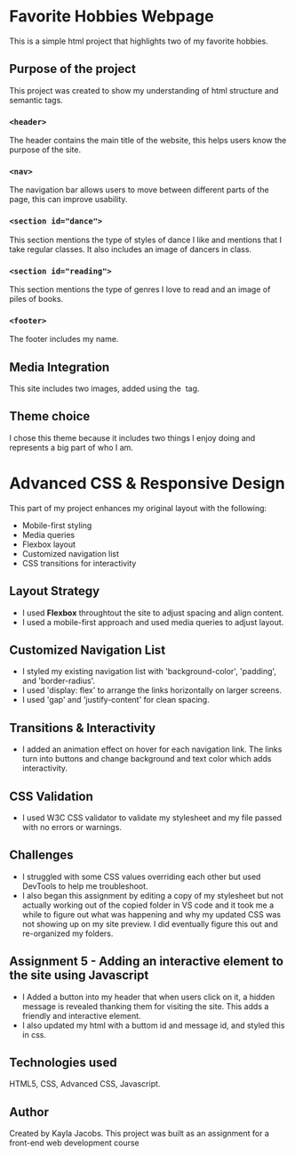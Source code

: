 # Favorite Hobbies Webpage
This is a simple html project that highlights two of my favorite hobbies. 
## Purpose of the project
This project was created to show my understanding of html structure and semantic tags. 
### `<header>`
The header contains the main title of the website, this helps users know the purpose of the site.
### `<nav>`
The navigation bar allows users to move between different parts of the page, this can improve usability.
### `<section id="dance">`
This section mentions the type of styles of dance I like and mentions that I take regular classes. It also includes an image of dancers in class.
### `<section id="reading">`
This section mentions the type of genres I love to read and an image of piles of books.
### `<footer>`
The footer includes my name.
## Media Integration
This site includes two images, added using the <img> tag.
## Theme choice
I chose this theme because it includes two things I enjoy doing and represents a big part of who I am.
# Advanced CSS & Responsive Design
This part of my project enhances my original layout with the following:
- Mobile-first styling
- Media queries
- Flexbox layout
- Customized navigation list
- CSS transitions for interactivity
## Layout Strategy
- I used **Flexbox** throughtout the site to adjust spacing and align content.
- I used a mobile-first approach and used media queries to adjust layout.
## Customized Navigation List
- I styled my existing navigation list with 'background-color', 'padding', and 'border-radius'.
- I used 'display: flex' to arrange the links horizontally on larger screens.
- I used 'gap' and 'justify-content' for clean spacing.
## Transitions & Interactivity
- I added an animation effect on hover for each navigation link. The links turn into buttons and change background and text color which adds interactivity.
## CSS Validation
- I used W3C CSS validator to validate my stylesheet and my file passed with no errors or warnings.
## Challenges
- I struggled with some CSS values overriding each other but used DevTools to help me troubleshoot.
- I also began this assignment by editing a copy of my stylesheet but not actually working out of the copied folder in VS code and it took me a while to figure out what was happening and why my updated CSS was not showing up on my site preview. I did eventually figure this out and re-organized my folders.
## Assignment 5 - Adding an interactive element to the site using Javascript
- I Added a button into my header that when users click on it, a hidden message is revealed thanking them for visiting the site. This adds a friendly and interactive element.
- I also updated my html with a buttom id and message id, and styled this in css.
## Technologies used
HTML5, CSS, Advanced CSS, Javascript.
## Author
Created by Kayla Jacobs. This project was built as an assignment for a front-end web development course

